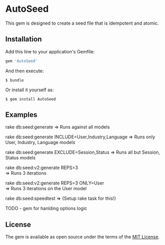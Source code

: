 # AutoSeed

This gem is designed to create a seed file that is idempotent and atomic.

## Installation

Add this line to your application's Gemfile:

```ruby
gem 'AutoSeed'
```
And then execute:

    $ bundle

Or install it yourself as:

    $ gem install AutoSeed

## Examples

rake db:seed:generate
    => Runs against all models

rake db:seed:generate INCLUDE=User,Industry,Language
    => Runs only User, Industry, Language models

rake db:seed:generate EXCLUDE=Session,Status
    => Runs all but Session, Status models

rake db:seed:v2:generate REPS=3   
    =>  Runs 3 iterations 

rake db:seed:v2:generate REPS=3 ONLY=User    
    =>  Runs 3 iterations on the User model

rake db:seed:speedtest
    => {Setup rake task for this!}
    
TODO - gem for hanlding options logic

## License

The gem is available as open source under the terms of the [MIT License](http://opensource.org/licenses/MIT).

